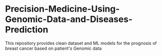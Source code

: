 # Precision-Medicine-Using-Genomic-Data-and-Diseases-Prediction
This repository provides clean dataset and ML models for the prognosis of breast cancer based on patient's Genomic data
